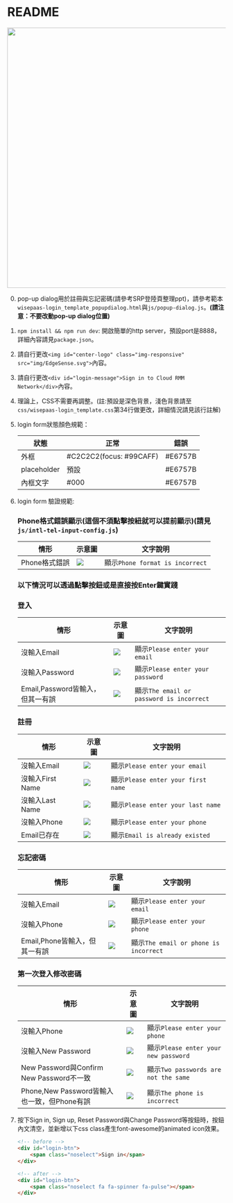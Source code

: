 # README

<img src="signup-demo.gif" width="720" height="600" />


0. pop-up dialog用於註冊與忘記密碼(請參考SRP登陸頁整理ppt)，請參考範本`wisepaas-login_template_popupdialog.html`與`js/popup-dialog.js`。**(請注意：不要改動pop-up dialog位置)** 

1. `npm install && npm run dev`: 開啟簡單的http server，預設port是8888，詳細內容請見`package.json`。

2. 請自行更改`<img id="center-logo" class="img-responsive" src="img/EdgeSense.svg">`內容。

3. 請自行更改`<div id="login-message">Sign in to Cloud RMM Network</div>`內容。

4. 理論上，CSS不需要再調整。(註:預設是深色背景，淺色背景請至`css/wisepaas-login_template.css`第34行做更改，詳細情況請見該行註解)

5. login form狀態顏色規範：

    |狀態|正常|錯誤|
    |---|---|---|
    |外框|#C2C2C2(focus: #99CAFF)|#E6757B|
    |placeholder|預設|#E6757B|
    |內框文字|#000|#E6757B|

6. login form 驗證規範:

    ### Phone格式錯誤顯示(這個不須點擊按紐就可以提前顯示)(請見`js/intl-tel-input-config.js`)

    | 情形 | 示意圖 | 文字說明 |
    |-------|-------|-------|
    | Phone格式錯誤 | ![](./others/v1.0.4/16.png) | 顯示`Phone format is incorrect` |

    ### 以下情況可以透過點擊按鈕或是直接按Enter鍵實踐

    ### 登入

    | 情形 | 示意圖 | 文字說明 |
    |-------|-------|-------|
    | 沒輸入Email | ![](./others/v1.0.4/01.png) | 顯示`Please enter your email` |
    | 沒輸入Password | ![](./others/v1.0.4/02.png) | 顯示`Please enter your password` |
    | Email,Password皆輸入，但其一有誤 | ![](./others/v1.0.4/03.png) | 顯示`The email or password is incorrect` |

    ### 註冊

    | 情形 | 示意圖 | 文字說明 |
    |-------|-------|-------|
    | 沒輸入Email | ![](./others/v1.0.4/11.png) | 顯示`Please enter your email` |
    | 沒輸入First Name | ![](./others/v1.0.4/12.png) | 顯示`Please enter your first name` |
    | 沒輸入Last Name | ![](./others/v1.0.4/13.png) | 顯示`Please enter your last name` |
    | 沒輸入Phone | ![](./others/v1.0.4/14.png) | 顯示`Please enter your phone` |
    | Email已存在 | ![](./others/v1.0.4/15.png) | 顯示`Email is already existed` |

    ### 忘記密碼

    | 情形 | 示意圖 | 文字說明 |
    |-------|-------|-------|
    | 沒輸入Email | ![](./others/v1.0.4/04.png) | 顯示`Please enter your email` |
    | 沒輸入Phone | ![](./others/v1.0.4/05.png) | 顯示`Please enter your phone` |
    | Email,Phone皆輸入，但其一有誤 | ![](./others/v1.0.4/06.png) | 顯示`The email or phone is incorrect` |

    ### 第一次登入修改密碼

    | 情形 | 示意圖 | 文字說明 |
    |-------|-------|-------|
    | 沒輸入Phone | ![](./others/v1.0.4/07.png) | 顯示`Please enter your phone` |
    | 沒輸入New Password | ![](./others/v1.0.4/08.png) | 顯示`Please enter your new password` |
    | New Password與Confirm New Password不一致| ![](./others/v1.0.4/09.png) | 顯示`Two passwords are not the same` |
    | Phone,New Password皆輸入也一致，但Phone有誤 | ![](./others/v1.0.4/10.png) | 顯示`The phone is incorrect` |

7. 按下Sign in, Sign up, Reset Password與Change Password等按鈕時，按鈕內文清空，並新增以下css class產生font-awesome的animated icon效果。

    ``` html         
    <!-- before --> 
    <div id="login-btn">
        <span class="noselect">Sign in</span>
    </div>

    <!-- after -->
    <div id="login-btn">
        <span class="noselect fa fa-spinner fa-pulse"></span>
    </div>
    ```

